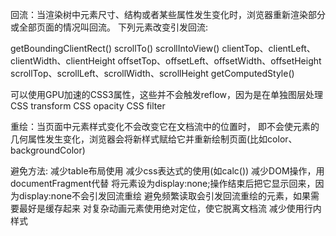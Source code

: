 回流：当渲染树中元素尺寸、结构或者某些属性发生变化时，浏览器重新渲染部分或全部页面的情况叫回流。
下列元素改变引发回流:

  getBoundingClientRect()
  scrollTo()
  scrollIntoView()
  clientTop、clientLeft、clientWidth、clientHeight
  offsetTop、offsetLeft、offsetWidth、offsetHeight
  scrollTop、scrollLeft、scrollWidth、scrollHeight
  getComputedStyle()
  
  可以使用GPU加速的CSS3属性，这些并不会触发reflow，因为是在单独图层处理
  CSS transform
  CSS opacity
  CSS filter


重绘：当页面中元素样式变化不会改变它在文档流中的位置时，
即不会使元素的几何属性发生变化，浏览器会将新样式赋给它并重新绘制页面(比如color、backgroundColor)

避免方法:
  减少table布局使用
  减少css表达式的使用(如calc())
  减少DOM操作，用documentFragment代替
  将元素设为display:none;操作结束后把它显示回来，因为display:none不会引发回流重绘
  避免频繁读取会引发回流重绘的元素，如果需要最好是缓存起来
  对复杂动画元素使用绝对定位，使它脱离文档流
  减少使用行内样式
